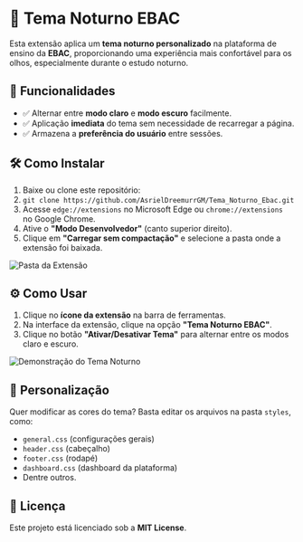 <h1>🌙 Tema Noturno EBAC</h1>
<p>
    Esta extensão aplica um <strong>tema noturno personalizado</strong> na plataforma de ensino da <strong>EBAC</strong>, proporcionando uma experiência mais confortável para os olhos, especialmente durante o estudo noturno.
</p>
<h2>🚀 Funcionalidades</h2>
<ul>
    <li>✅ Alternar entre <strong>modo claro</strong> e <strong>modo escuro</strong> facilmente.</li>
    <li>✅ Aplicação <strong>imediata</strong> do tema sem necessidade de recarregar a página.</li>
    <li>✅ Armazena a <strong>preferência do usuário</strong> entre sessões.</li>
</ul>
<h2>🛠️ Como Instalar</h2>
<ol>
    <li>Baixe ou clone este repositório:</li>
    <li><code>git clone https://github.com/AsrielDreemurrGM/Tema_Noturno_Ebac.git</code></li>
    <li>Acesse <code>edge://extensions</code> no Microsoft Edge ou <code>chrome://extensions</code> no Google Chrome.</li>
    <li>Ative o <strong>"Modo Desenvolvedor"</strong> (canto superior direito).</li>
    <li>Clique em <strong>"Carregar sem compactação"</strong> e selecione a pasta onde a extensão foi baixada.</li>
</ol>
<img title="Pasta da Extensão" alt="Pasta da Extensão" src="https://servidor-host-imagens.vercel.app/extension-folder.png">
<h2>⚙️ Como Usar</h2>
<ol>
    <li>Clique no <strong>ícone da extensão</strong> na barra de ferramentas.</li>
    <li>Na interface da extensão, clique na opção <strong>"Tema Noturno EBAC"</strong>.</li>
    <li>Clique no botão <strong>"Ativar/Desativar Tema"</strong> para alternar entre os modos claro e escuro.</li>
</ol>
<img title="Demonstração do Tema Noturno" alt="Demonstração do Tema Noturno" src="https://servidor-host-imagens.vercel.app/Exemplo-Extensao.gif">
<h2>🎨 Personalização</h2>
<p>
    Quer modificar as cores do tema? Basta editar os arquivos na pasta <code>styles</code>, como:
</p>
<ul>
    <li><code>general.css</code> (configurações gerais)</li>
    <li><code>header.css</code> (cabeçalho)</li>
    <li><code>footer.css</code> (rodapé)</li>
    <li><code>dashboard.css</code> (dashboard da plataforma)</li>
    <li>Dentre outros.</li>
</ul>
<h2>📜 Licença</h2>
<p>Este projeto está licenciado sob a <strong>MIT License</strong>.</p>
